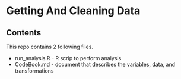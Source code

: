 Getting And Cleaning Data
===

## Contents 
This repo contains 2 following files.
* run_analysis.R - R scrip to perform analysis
* CodeBook.md - document that describes the variables, data, and transformations
